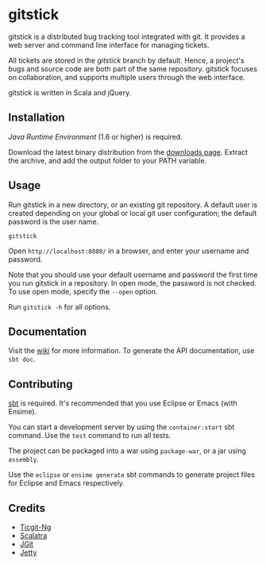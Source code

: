 # gitstick

gitstick is a distributed bug tracking tool integrated with git.
It provides a web server and command line interface for managing tickets.

All tickets are stored in the *gitstick* branch by default.
Hence, a project's bugs and source code are both part of the same repository.
gitstick focuses on collaboration, and supports multiple users through the web interface.

gitstick is written in Scala and jQuery.

## Installation

*Java Runtime Environment* (1.6 or higher) is required.

Download the latest binary distribution from the [downloads page](http://github.com/darth10/gitstick/downloads).
Extract the archive, and add the output folder to your PATH variable.

## Usage

Run gitstick in a new directory, or an existing git repository. 
A default user is created depending on your global or local git user configuration; the default password is the user name.

    gitstick

Open `http://localhost:8080/` in a browser, and enter your username and password.

Note that you should use your default username and password the first time you run gitstick in a repository.
In open mode, the password is not checked. To use open mode, specify the `--open` option.

Run `gitstick -h` for all options.

## Documentation

Visit the [wiki](http://darth10.github.com/gitstick) for more information.
To generate the API documentation, use `sbt doc`.

## Contributing

[sbt](http://github.com/harrah/xsbt/wiki) is required.
It's recommended that you use Eclipse or Emacs (with Ensime).

You can start a development server by using the `container:start` sbt command.
Use the `test` command to run all tests.

The project can be packaged into a war using `package-war`, or a jar using `assembly`.

Use the `eclipse` or `ensime generate` sbt commands to generate project files for Eclipse and Emacs respectively.

## Credits

* [Ticgit-Ng](http://github.com/schacon/ticgit/wiki)
* [Scalatra](http://www.scalatra.org/)
* [JGit](http://www.eclipse.org/jgit/)
* [Jetty](http://jetty.codehaus.org/jetty/)

